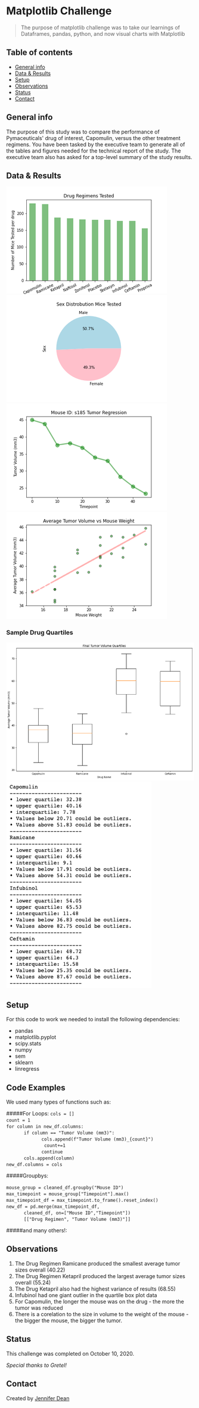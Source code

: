 # Matplotlib Challenge
> The purpose of matplotlib challenge was to take our learnings of Dataframes, pandas, python, and now visual charts with Matplotlib

## Table of contents
* [General info](#general-info)
* [Data & Results](#data-&-results)
* [Setup](#setup)
* [Observations](#observations)
* [Status](#status)
* [Contact](#contact)

## General info
The purpose of this study was to compare the performance of Pymaceuticals' drug of interest, Capomulin, versus the other treatment regimens. You have been tasked by the executive team to generate all of the tables and figures needed for the technical report of the study. The executive team also has asked for a top-level summary of the study results.

## Data & Results
![Example screenshot](./charts/Drugs_Tested_Bar_Chart.png)
![Example screenshot](./charts/Sex_Distrobution_Mice_Tested_Pie_Chart.png)
![Example screenshot](./charts/Mouse_ID_Tumor_Regression.png)
![Example screenshot](./charts/AverageTumorVolume_scatter.png)

### Sample Drug Quartiles
![Example screenshot](./charts/boxplot.png)
![Example screenshot](./charts/Drug_Quartiles.png)

## Setup
For this code to work we needed to install the following dependencies:

* pandas
* matplotlib.pyplot
* scipy.stats
* numpy
* sem
* sklearn
* linregress

## Code Examples
We used many types of functions such as:

#####For Loops:
`cols = []` <br/>
`count = 1`<br/>
`for column in new_df.columns:`<br/>
&nbsp;&nbsp;&nbsp;&nbsp;&nbsp;&nbsp;&nbsp;&nbsp;&nbsp;&nbsp;&nbsp;&nbsp;`if column == "Tumor Volume (mm3)":`<br/>
&nbsp;&nbsp;&nbsp;&nbsp;&nbsp;&nbsp;&nbsp;&nbsp;&nbsp;&nbsp;&nbsp;&nbsp;&nbsp;&nbsp;&nbsp;&nbsp;&nbsp;&nbsp;&nbsp;&nbsp;&nbsp;&nbsp;&nbsp;&nbsp;`cols.append(f"Tumor Volume (mm3)_{count}")`<br/>
&nbsp;&nbsp;&nbsp;&nbsp;&nbsp;&nbsp;&nbsp;&nbsp;&nbsp;&nbsp;&nbsp;&nbsp;&nbsp;&nbsp;&nbsp;&nbsp;&nbsp;&nbsp;&nbsp;&nbsp;&nbsp;&nbsp;&nbsp;&nbsp;` count+=1`<br/>
&nbsp;&nbsp;&nbsp;&nbsp;&nbsp;&nbsp;&nbsp;&nbsp;&nbsp;&nbsp;&nbsp;&nbsp;&nbsp;&nbsp;&nbsp;&nbsp;&nbsp;&nbsp;&nbsp;&nbsp;&nbsp;&nbsp;&nbsp;&nbsp;`continue`<br/>
&nbsp;&nbsp;&nbsp;&nbsp;&nbsp;&nbsp;&nbsp;&nbsp;&nbsp;&nbsp;&nbsp;&nbsp;`cols.append(column)`<br/>
`new_df.columns = cols`<br/>

#####Groupbys:

`mouse_group = cleaned_df.groupby("Mouse ID")`<br/>
`max_timepoint = mouse_group["Timepoint"].max()`<br/>
`max_timepoint_df = max_timepoint.to_frame().reset_index()`<br/>
`new_df = pd.merge(max_timepoint_df,` <br/> &nbsp;&nbsp;&nbsp;&nbsp;&nbsp;&nbsp;&nbsp;&nbsp;&nbsp;&nbsp;&nbsp;&nbsp;`cleaned_df, on=["Mouse ID","Timepoint"])`<br/>&nbsp;&nbsp;&nbsp;&nbsp;&nbsp;&nbsp;&nbsp;&nbsp;&nbsp;&nbsp;&nbsp;&nbsp;`[["Drug Regimen", "Tumor Volume (mm3)"]]`<br/>

#####and many others!:

## Observations
1. The Drug Regimen Ramicane produced the smallest average tumor sizes overall (40.22)
2. The Drug Regimen Ketapril produced the largest average tumor sizes overall (55.24)
3. The Drug Ketapril also had the highest variance of results (68.55)
4. Infubinol had one giant outlier in the quartile box plot data
5. For Capomulin, the longer the mouse was on the drug - the more the tumor was reduced
6. There is a corelation to the size in volume to the weight of the mouse - the bigger the mouse, the bigger the tumor.

## Status
This challenge was completed on October 10, 2020.

*Special thanks to Gretel!*


## Contact
Created by [Jennifer Dean](https://github.com/Jen-Dean) 